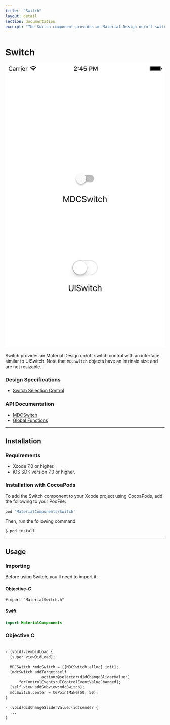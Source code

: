```yaml
---
title:  "Switch"
layout: detail
section: documentation
excerpt: "The Switch component provides an Material Design on/off switch control with an interface similar to UISwitch."
---
```


# Switch

![Switch](docs/assets/switch_screenshot.png)
<!--{: .ios-screenshot .right }-->

Switch provides an Material Design on/off switch control with an interface similar to UISwitch. Note
that `MDCSwitch` objects have an intrinsic size and are not resizable.
<!--{: .intro }-->

### Design Specifications

<ul class="icon-list">
  <li class="icon-link"><a href="https://www.google.com/design/spec/components/selection-controls.html#selection-controls-switch">Switch Selection Control</a></li>
</ul>

### API Documentation

<ul class="icon-list">
  <li class="icon-link"><a href="/apidocs/Switch/Classes/MDCSwitch.html">MDCSwitch</a></li>
  <li class="icon-link"><a href="/apidocs/Switch/Functions.html">Global Functions</a></li>
</ul>


- - -

## Installation

### Requirements

- Xcode 7.0 or higher.
- iOS SDK version 7.0 or higher.

### Installation with CocoaPods

To add the Switch component to your Xcode project using CocoaPods, add the following to your
PodFile:

~~~ bash
pod 'MaterialComponents/Switch'
~~~

Then, run the following command:

~~~ bash
$ pod install
~~~


- - -



## Usage

### Importing

Before using Switch, you'll need to import it:

<!--<div class="material-code-render" markdown="1">-->
#### Objective-C

~~~ objc
#import "MaterialSwitch.h"
~~~

#### Swift
~~~ swift
import MaterialComponents
~~~
<!--</div>-->


<!--<div class="material-code-render" markdown="1">-->
### Objective C
~~~ objc

- (void)viewDidLoad {
  [super viewDidLoad];

  MDCSwitch *mdcSwitch = [[MDCSwitch alloc] init];
  [mdcSwitch addTarget:self
                action:@selector(didChangeSliderValue:)
      forControlEvents:UIControlEventValueChanged];
  [self.view addSubview:mdcSwitch];
  mdcSwitch.center = CGPointMake(50, 50);
}

- (void)didChangeSliderValue:(id)sender {
  ...
}

~~~
<!--</div>-->
